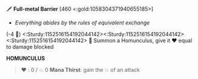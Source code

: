 🗡️ **Full-metal Barrier** [460 <:gold:1058304371940655185>]
- *Everything abides by the rules of equivalent exchange*

(-4 🔷) <:Sturdy:1152516154192044142><:Sturdy:1152516154192044142><:Sturdy:1152516154192044142> 🔀 Summon a Homunculus, give it ❤️ equal to damage blocked

__**HOMUNCULUS**__
> ❤️﻿ : 0 / 💥 0 
> **Mana Thirst**: gain the 💥 of an attack